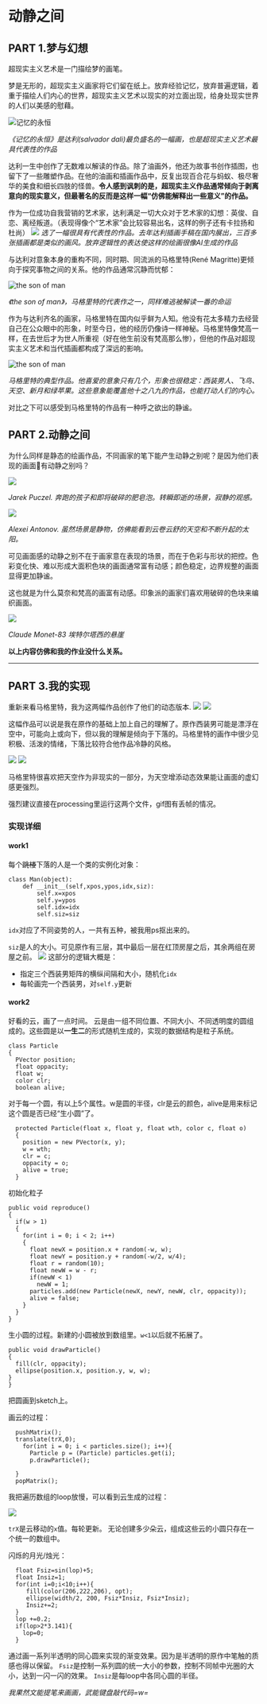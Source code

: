 # 动静之间

## PART 1.梦与幻想

超现实主义艺术是一门描绘梦的画笔。

梦是无形的，超现实主义画家将它们留在纸上。放弃经验记忆，放弃普遍逻辑，着重于描绘人们内心的世界，超现实主义艺术以现实的对立面出现，给身处现实世界的人们以美感的慰藉。

![记忆的永恒](mdimgs/Dali_mem.jpeg)

*《记忆的永恒》是达利(salvador dali)最负盛名的一幅画，也是超现实主义艺术最具代表性的作品*

达利一生中创作了无数难以解读的作品。除了油画外，他还为故事书创作插图，也留下了一些雕塑作品。在他的油画和插画作品中，反复出现百合花与蚂蚁、极尽奢华的美食和细长四肢的怪兽。**令人感到讽刺的是，超现实主义作品通常倾向于剥离意向的现实意义，但最著名的反而是这样一幅“仿佛能解释出一些意义”的作品。**

作为一位成功自我营销的艺术家，达利满足一切大众对于艺术家的幻想：英俊、自恋、离经叛道。（表现得像个“艺术家”会比较容易出名，这样的例子还有卡拉扬和杜尚）
![](mdimgs/Dali_monster.jpg)
*选了一幅很具有代表性的作品。去年达利插画手稿在国内展出，三百多张插画都是类似的画风。放弃逻辑性的表达使这样的绘画很像AI生成的作品*

与达利对意象本身的重构不同，同时期、同流派的马格里特(René Magritte)更倾向于探究事物之间的关系。他的作品通常沉静而忧郁：

![the son of man](mdimgs/tsom.jpg)

*《the son of man》，马格里特的代表作之一，同样难逃被解读一番的命运*

作为与达利齐名的画家，马格里特在国内似乎鲜为人知。他没有花太多精力去经营自己在公众眼中的形象，时至今日，他的经历仍像诗一样神秘。马格里特像梵高一样，在去世后才为世人所重视（好在他生前没有梵高那么惨），但他的作品对超现实主义艺术和当代插画都构成了深远的影响。

![the son of man](mdimgs/magritte.jpg)

*马格里特的典型作品。他喜爱的意象只有几个，形象也很稳定：西装男人、飞鸟、天空、新月和绿苹果。这些意象能覆盖他十之八九的作品，也能打动人们的内心。*

对比之下可以感受到马格里特的作品有一种呼之欲出的静谧。

## PART 2.动静之间
为什么同样是静态的绘画作品，不同画家的笔下能产生动静之别呢？是因为他们表现的画面有动静之别吗？

![](mdimgs/Puczel3.jpg)

*Jarek Puczel. 奔跑的孩子和即将破碎的肥皂泡。转瞬即逝的场景，寂静的观感。*

![](mdimgs/antonov113.jpg)

*Alexei Antonov. 虽然场景是静物，仿佛能看到云卷云舒的天空和不断升起的太阳。*

可见画面感的动静之别不在于画家意在表现的场景，而在于色彩与形状的把控。色彩变化快、难以形成大面积色块的画面通常富有动感；颜色稳定，边界规整的画面显得更加静谧。

这也就是为什么莫奈和梵高的画富有动感。印象派的画家们喜欢用破碎的色块来编织画面。

![](mdimgs/monet.jpeg)

*Claude Monet-83 埃特尔塔西的悬崖*





**以上内容仿佛和我的作业没什么关系。**

---

## PART 3.我的实现

重新来看马格里特，我为这两幅作品创作了他们的动态版本.
![](mdimgs/rm.jpg)
![](mdimgs/work1.gif)

这幅作品可以说是我在原作的基础上加上自己的理解了。原作西装男可能是漂浮在空中，可能向上或向下，但以我的理解是倾向于下落的。马格里特的画作中很少见积极、活泼的情绪，下落比较符合他作品冷静的风格。

![](mdimgs/37-René-Magritte-Storaro.jpg)
![](mdimgs/work2.gif)

马格里特很喜欢把天空作为非现实的一部分，为天空增添动态效果能让画面的虚幻感更强烈。

强烈建议直接在processing里运行这两个文件，gif图有丢帧的情况。

### 实现详细
#### work1
每个~~跳楼~~下落的人是一个类的实例化对象：
```
class Man(object):
    def __init__(self,xpos,ypos,idx,siz):
        self.x=xpos
        self.y=ypos
        self.idx=idx
        self.siz=siz
```

`idx`对应了不同姿势的人，一共有五种，被我用ps抠出来的。

`siz`是人的大小。可见原作有三层，其中最后一层在红顶房屋之后，其余两组在房屋之前。
![](mdimgs/layer.png)
这部分的逻辑大概是：
- 指定三个西装男矩阵的横纵间隔和大小，随机化`idx`
- 每轮画完一个西装男，对`self.y`更新

#### work2
好看的云，画了一点时间。
云是由一组不同位置、不同大小、不同透明度的圆组成的。这些圆是以**一生二**的形式随机生成的，实现的数据结构是粒子系统。
```
class Particle
{
  PVector position;
  float oppacity;
  float w;
  color clr;
  boolean alive;
```
对于每一个圆，有以上5个属性。w是圆的半径，clr是云的颜色，alive是用来标记这个圆是否已经“生小圆”了。
```
  protected Particle(float x, float y, float wth, color c, float o)
  {
    position = new PVector(x, y);
    w = wth;
    clr = c;
    oppacity = o;
    alive = true;
  }
  ```
  初始化粒子

  ```
  public void reproduce()
  {
    if(w > 1)
    {
      for(int i = 0; i < 2; i++)
      {
        float newX = position.x + random(-w, w);
        float newY = position.y + random(-w/2, w/4);
        float r = random(10);
        float newW = w - r;
        if(newW < 1)
          newW = 1;
        particles.add(new Particle(newX, newY, newW, clr, oppacity));
        alive = false;
      }
    }
  }
  ```
  生小圆的过程。新建的小圆被放到数组里。`w<1`以后就不拓展了。
  ```
  public void drawParticle()
  {
    fill(clr, oppacity);
    ellipse(position.x, position.y, w, w);
  }
}
```
把圆画到sketch上。


画云的过程：
```
  pushMatrix();
  translate(trX,0);
    for(int i = 0; i < particles.size(); i++){
      Particle p = (Particle) particles.get(i);
      p.drawParticle();
      
  }
  popMatrix();
```
我把遍历数组的loop放慢，可以看到云生成的过程：

![](mdimgs/cloud.gif)

`trX`是云移动的`x`值。每轮更新。
无论创建多少朵云，组成这些云的小圆只存在一个统一的数组中。

闪烁的月光/烛光：
```
  float Fsiz=sin(lop)+5;
  float Insiz=1;
  for(int i=0;i<10;i++){
     fill(color(206,222,206), opt);
     ellipse(width/2, 200, Fsiz*Insiz, Fsiz*Insiz);
     Insiz+=2;
  }
  lop +=0.2;
  if(lop>2*3.141){
    lop=0;
  }
```
通过画一系列半透明的同心圆来实现的渐变效果。因为是半透明的原作中笔触的质感也得以保留。
`Fsiz`是控制一系列圆的统一大小的参数，控制不同帧中光圈的大小，达到一闪一闪的效果。
`Insiz`是每loop中各同心圆的半径。

*我果然文能提笔来画画，武能键盘敲代码=w=*
